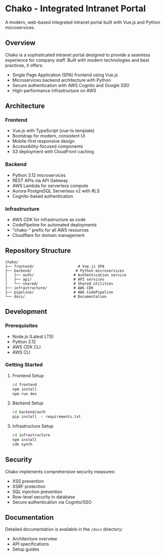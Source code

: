 # Chako - Integrated Intranet Portal

A modern, web-based integrated intranet portal built with Vue.js and Python microservices.

## Overview

Chako is a sophisticated intranet portal designed to provide a seamless experience for company staff. Built with modern technologies and best practices, it offers:

- Single Page Application (SPA) frontend using Vue.js
- Microservices backend architecture with Python
- Secure authentication with AWS Cognito and Google SSO
- High-performance infrastructure on AWS

## Architecture

### Frontend
- Vue.js with TypeScript (vue-ts template)
- Bootstrap for modern, consistent UI
- Mobile-first responsive design
- Accessibility-focused components
- S3 deployment with CloudFront caching

### Backend
- Python 3.12 microservices
- REST APIs via API Gateway
- AWS Lambda for serverless compute
- Aurora PostgreSQL Serverless v2 with RLS
- Cognito-based authentication

### Infrastructure
- AWS CDK for infrastructure as code
- CodePipeline for automated deployments
- "chako-" prefix for all AWS resources
- Cloudflare for domain management

## Repository Structure

```
chako/
├── frontend/                    # Vue.js SPA
├── backend/                    # Python microservices
│   ├── auth/                  # Authentication service
│   ├── api/                   # API services
│   └── shared/                # Shared utilities
├── infrastructure/            # AWS CDK
├── pipeline/                  # AWS CodePipeline
└── docs/                      # Documentation
```

## Development

### Prerequisites
- Node.js (Latest LTS)
- Python 3.12
- AWS CDK CLI
- AWS CLI

### Getting Started
1. Frontend Setup
   ```bash
   cd frontend
   npm install
   npm run dev
   ```

2. Backend Setup
   ```bash
   cd backend/auth
   pip install -r requirements.txt
   ```

3. Infrastructure Setup
   ```bash
   cd infrastructure
   npm install
   cdk synth
   ```

## Security

Chako implements comprehensive security measures:
- XSS prevention
- XSRF protection
- SQL injection prevention
- Row-level security in database
- Secure authentication via Cognito/SSO

## Documentation

Detailed documentation is available in the `/docs` directory:
- Architecture overview
- API specifications
- Setup guides
